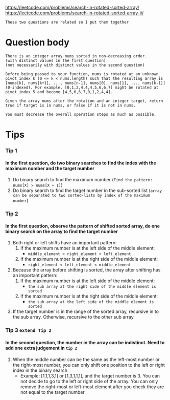 https://leetcode.com/problems/search-in-rotated-sorted-array/<br>
https://leetcode.com/problems/search-in-rotated-sorted-array-ii/

`These two questions are related so I put them together`

# Question body
```
There is an integer array nums sorted in non-decreasing order.
(with distinct values in the first question)
(not necessarily with distinct values in the second question)

Before being passed to your function, nums is rotated at an unknown pivot index k (0 <= k < nums.length) such that the resulting array is [nums[k], nums[k+1], ..., nums[n-1], nums[0], nums[1], ..., nums[k-1]] (0-indexed). For example, [0,1,2,4,4,4,5,6,6,7] might be rotated at pivot index 5 and become [4,5,6,6,7,0,1,2,4,4].

Given the array nums after the rotation and an integer target, return true if target is in nums, or false if it is not in nums.

You must decrease the overall operation steps as much as possible.
```

# Tips
### Tip 1
#### In the first question, do two binary searches to find the index with the maximum number and the target number

1. Do binary search to find the maximum number (`Find the pattern: nums[X] > nums[X + 1]`)
2. Do binary search to find the target number in the sub-sorted list (`array can be separated to two sorted-lists by index of the maximum number`)

### Tip 2
#### In the first question, observe the pattern of shifted sorted array, do one binary search on the array to find the target number
1. Both right or left shifts have an important pattern:
	1. If the maximum number is at the left side of the middle element:
		* `middle_element < right_element < left_element`
	2. If the maximum number is at the right side of the middle element:
		* `right_element < left_element < middle_element`
2. Because the array before shifting is sorted, the array after shifting has an important pattern:
	1. If the maximum number is at the left side of the middle element:
		* `the sub array at the right side of the middle element is sorted`
	2. If the maximum number is at the right side of the middle element:
		* `the sub array at the left side of the middle element is sorted`
3. If the target number is in the range of the sorted array, recursive in to the sub array. Otherwise, recursive to the other sub array

### Tip 3 `extend Tip 2`
#### In the second question, the number in the array can be indistinct. Need to add one extra judgement in `tip 2`

1. When the middle number can be the same as the left-most number or the right-most number, you can only shift one position to the left or right index in the binary search
	* Example: [1,1,1,3,1] or [1,3,1,1,1], and the target number is 3. You can not decide to go to the left or right side of the array. You can only remove the right-most or left-most element after you check they are not equal to the target number
